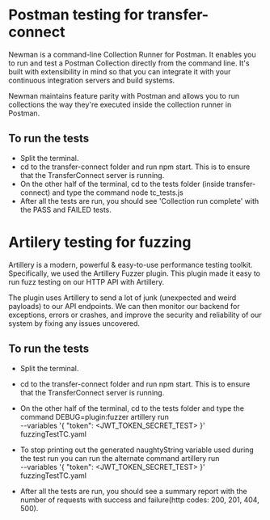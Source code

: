 # Postman testing for transfer-connect

Newman is a command-line Collection Runner for Postman. It enables you to run and test a Postman Collection directly from the command line. It's built with extensibility in mind so that you can integrate it with your continuous integration servers and build systems.

Newman maintains feature parity with Postman and allows you to run collections the way they're executed inside the collection runner in Postman.

## To run the tests

- Split the terminal. 
- cd to the transfer-connect folder and run npm start. This is to ensure that the TransferConnect server is running.
- On the other half of the terminal, cd to the tests folder (inside transfer-connect) and type the command node tc_tests.js
- After all the tests are run, you should see 'Collection run complete' with the PASS and FAILED tests.

# Artilery testing for fuzzing

Artillery is a modern, powerful & easy-to-use performance testing toolkit. Specifically, we used the Artillery Fuzzer plugin. This plugin made it easy to run fuzz testing on our HTTP API with Artillery.

The plugin uses Artillery to send a lot of junk (unexpected and weird payloads) to our API endpoints. We can then monitor our backend for exceptions, errors or crashes, and improve the security and reliability of our system by fixing any issues uncovered.


## To run the tests

- Split the terminal. 
- cd to the transfer-connect folder and run npm start. This is to ensure that the TransferConnect server is running.
- On the other half of the terminal, cd to the tests folder and type the command
DEBUG=plugin:fuzzer artillery run \
    --variables '{ "token": <JWT_TOKEN_SECRET_TEST> }' \
    fuzzingTestTC.yaml

- To stop printing out the generated naughtyString variable used during the test run you can run the alternate command
artillery run \
    --variables '{ "token": <JWT_TOKEN_SECRET_TEST> }' \
    fuzzingTestTC.yaml

- After all the tests are run, you should see a summary report with the number of requests with success and failure(http codes: 200, 201, 404, 500).